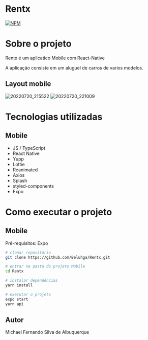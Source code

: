 # Rentx

[![NPM](https://img.shields.io/npm/l/react)](hhttps://github.com/Beluhga/AppTest-paraEstudo/blob/main/LICENSE) 

# Sobre o projeto

Rentx é um aplicatico Mobile com React-Native

A aplicação consiste em um aluguel de carros de varios modelos.

## Layout mobile
![20220720_215522](https://user-images.githubusercontent.com/82901722/180110825-17980de5-8a70-4a6a-b4cd-8dccac629edd.gif)
![20220720_221009](https://user-images.githubusercontent.com/82901722/180110813-f7b50bd1-f22d-41ab-9e8e-a3637fb9434c.gif)


# Tecnologias utilizadas
## Mobile
- JS / TypeScript
- React Native
- Yupp
- Lottie
- Reanimated
- Axios
- Splash
- styled-components
- Expo


# Como executar o projeto

## Mobile
Pré-requisitos: Expo

```bash
# clonar repositório
git clone https://github.com/Beluhga/Rentx.git

# entrar na pasta do projeto Mobile
cd Rentx

# instalar dependências
yarn install

# executar o projeto
expo start
yarn api
```


## Autor

Michael Fernando Silva de Albuquerque
